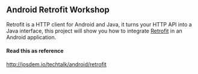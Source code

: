 Android Retrofit Workshop
----------------------------------------------

Retrofit is a HTTP client for Android and Java, it turns your HTTP API into a Java interface, this project will show you how to integrate [Retrofit](http://square.github.io/retrofit/) in an Android application.

#### Read this as reference

http://josdem.io/techtalk/android/retrofit